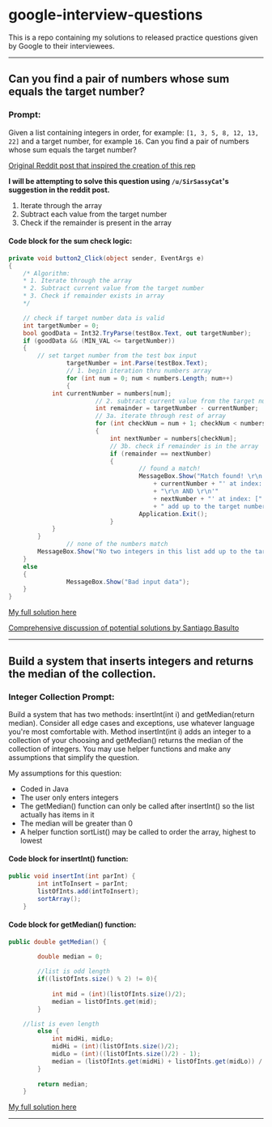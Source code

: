 # google-interview-questions
This is a repo containing my solutions to released practice questions given by Google to their interviewees.

---

## Can you find a pair of numbers whose sum equals the target number?

### Prompt:

Given a list containing integers in order, for example: `[1, 3, 5, 8, 12, 13, 22]` and a target number, for example `16`. Can you find a pair of numbers whose sum equals the target number?

[Original Reddit post that inspired the creation of this rep](https://old.reddit.com/r/learnprogramming/comments/9vp1vv/an_interesting_problem_from_a_job_interview_at/)

**I will be attempting to solve this question using `/u/SirSassyCat`'s suggestion in the reddit post.**

1. Iterate through the array
2. Subtract each value from the target number
3. Check if the remainder is present in the array

#### Code block for the sum check logic:

```C#
private void button2_Click(object sender, EventArgs e)
{
	/* Algorithm:
	* 1. Iterate through the array
	* 2. Subtract current value from the target number
	* 3. Check if remainder exists in array
	*/

	// check if target number data is valid
	int targetNumber = 0;
	bool goodData = Int32.TryParse(testBox.Text, out targetNumber);
	if (goodData && (MIN_VAL <= targetNumber))
	{
		// set target number from the test box input
                targetNumber = int.Parse(testBox.Text);
                // 1. begin iteration thru numbers array
                for (int num = 0; num < numbers.Length; num++)
                {
			int currentNumber = numbers[num];
                    	// 2. subtract current value from the target number
                    	int remainder = targetNumber - currentNumber;
                    	// 3a. iterate through rest of array
                    	for (int checkNum = num + 1; checkNum < numbers.Length; checkNum++)
                    	{
                        	int nextNumber = numbers[checkNum];
                        	// 3b. check if remainder is in the array
                        	if (remainder == nextNumber)
                        	{
                            		// found a match!
                            		MessageBox.Show("Match found! \r\n'"
                                		+ currentNumber + "' at index: [" + num + "]"
                                		+ "\r\n AND \r\n'"
                                		+ nextNumber + "' at index: [" + checkNum + "]\r\n"
                                		+ " add up to the target number: '" + targetNumber + "'");
                            		Application.Exit();
                        	}
			}
		}
                // none of the numbers match
		MessageBox.Show("No two integers in this list add up to the target number.");
	}
	else
	{
                MessageBox.Show("Bad input data");
	}
}
```
[My full solution here](https://github.com/EnEmerson/google-interview-questions/blob/master/pairing-numbers/pairingNumbers/pairingNumbers/Form1.cs)

[Comprehensive discussion of potential solutions by Santiago Basulto](https://notebooks.ai/santiagobasulto/1-interview-questions-sum-of-numbers-google-9f26238f)

---

## Build a system that inserts integers and returns the median of the collection.

### Integer Collection Prompt:

Build a system that has two methods: insertInt(int i) and getMedian(return median). Consider all edge cases and exceptions, use whatever language you're most comfortable with. Method insertInt(int i) adds an integer to a collection of your choosing and getMedian() returns the median of the collection of integers. You may use helper functions and make any assumptions that simplify the question.

My assumptions for this question: 

* Coded in Java
* The user only enters integers
* The getMedian() function can only be called after insertInt() so the list actually has items in it
* The median will be greater than 0
* A helper function sortList() may be called to order the array, highest to lowest

#### Code block for insertInt() function: 

```Java
public void insertInt(int parInt) {
        int intToInsert = parInt;
        listOfInts.add(intToInsert);
        sortArray();
    }
```

#### Code block for getMedian() function:

```Java
public double getMedian() {
        
        double median = 0;

        //list is odd length
        if((listOfInts.size() % 2) != 0){
            
            int mid = (int)(listOfInts.size()/2);
            median = listOfInts.get(mid);
        }

	//list is even length
        else {		
            int midHi, midLo;
            midHi = (int)(listOfInts.size()/2);
            midLo = (int)((listOfInts.size()/2) - 1);
            median = (listOfInts.get(midHi) + listOfInts.get(midLo)) / 2;
        }
        
        return median;
    }
```

[My full solution here](https://github.com/EnEmerson/google-interview-questions/blob/master/aitp-interview/src/IntegerCollection.java)

---